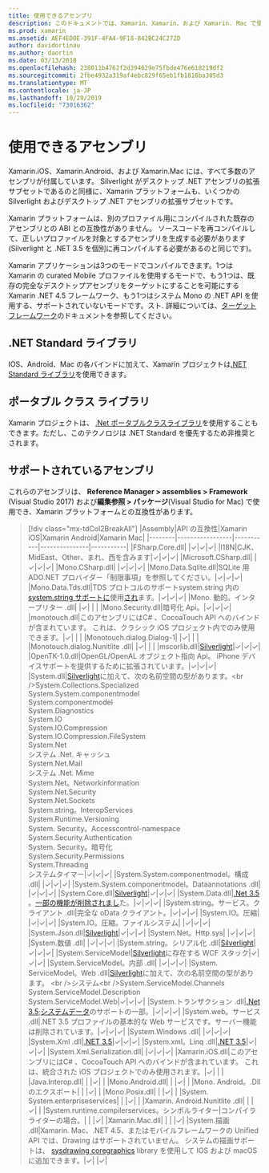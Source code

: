```yaml
---
title: 使用できるアセンブリ
description: このドキュメントでは、Xamarin、Xamarin、および Xamarin. Mac で使用できるアセンブリについて説明します。 また、.NET Standard ライブラリやポータブルクラスライブラリに関するドキュメントへのリンクもあります。
ms.prod: xamarin
ms.assetid: AEF4ED0E-391F-4FA4-9F18-842BC24C272D
author: davidortinau
ms.author: daortin
ms.date: 03/13/2018
ms.openlocfilehash: 238011b4762f2d394629e75fbde476e618219df2
ms.sourcegitcommit: 2fbe4932a319af4ebc829f65eb1fb1816ba305d3
ms.translationtype: MT
ms.contentlocale: ja-JP
ms.lasthandoff: 10/29/2019
ms.locfileid: "73016362"
---
```

# <a name="available-assemblies"></a>使用できるアセンブリ

Xamarin.iOS、Xamarin.Android、および Xamarin.Mac には、すべて多数のアセンブリが付属しています。 Silverlight がデスクトップ .NET アセンブリの拡張サブセットであるのと同様に、Xamarin プラットフォームも、いくつかの Silverlight およびデスクトップ .NET アセンブリの拡張サブセットです。

Xamarin プラットフォームは、別のプロファイル用にコンパイルされた既存のアセンブリとの ABI との互換性がありません。 ソースコードを再コンパイルして、正しいプロファイルを対象とするアセンブリを生成する必要があります (Silverlight と .NET 3.5 を個別に再コンパイルする必要があるのと同じです)。

Xamarin アプリケーションは3つのモードでコンパイルできます。1つは Xamarin の curated Mobile プロファイルを使用するモードで、もう1つは、既存の完全なデスクトップアセンブリをターゲットにすることを可能にする Xamarin .NET 4.5 フレームワーク、もう1つはシステム Mono の .NET API を使用する、サポートされていないモードです。スト. 詳細については、[ターゲットフレームワーク](~/mac/platform/target-framework.md)のドキュメントを参照してください。

## <a name="net-standard-libraries"></a>.NET Standard ライブラリ

IOS、Android、Mac の各バインドに加えて、Xamarin プロジェクトは[.NET Standard ライブラリ](~/cross-platform/app-fundamentals/net-standard.md)を使用できます。

## <a name="portable-class-libraries"></a>ポータブル クラス ライブラリ

Xamarin プロジェクトは、 [.Net ポータブルクラスライブラリ](~/cross-platform/app-fundamentals/pcl.md)を使用することもできます。ただし、このテクノロジは .NET Standard を優先するため非推奨とされます。

## <a name="supported-assemblies"></a>サポートされているアセンブリ

これらのアセンブリは、 **Reference Manager > assemblies > Framework** (Visual Studio 2017) および**編集参照 > パッケージ**(Visual Studio for Mac) で使用でき、Xamarin プラットフォームとの互換性があります。

> [!div class="mx-tdCol2BreakAll"]
> |Assembly|API の互換性|Xamarin iOS|Xamarin Android|Xamarin Mac|
> |--------|-----------------|-----------|---------------|-----------|
> |FSharp.Core.dll| |✓|✓|✓|
> |l18N|CJK、MidEast、Other、まれ、西を含みます|✓|✓|✓|
> |Microsoft.CSharp.dll| |✓|✓|✓|
> |Mono.CSharp.dll| |✓|✓|✓|
> |Mono.Data.Sqlite.dll|SQLite 用 ADO.NET プロバイダー「制限事項」を参照してください。|✓|✓|✓|
> |Mono.Data.Tds.dll|TDS プロトコルのサポートsystem.string 内の[system.string サポートに](xref:System.Data.SqlClient)使用[され](xref:System.Data)ます。|✓|✓|✓|
> |Mono. 動的。&#8203;インタープリター .dll| |✓| | |
> |Mono.Security.dll|暗号化 Api。|✓|✓|✓|
> |monotouch.dll|このアセンブリにはC# 、CocoaTouch API へのバインドが含まれています。 これは、クラシック iOS プロジェクト内でのみ使用できます。|✓| | |
> |Monotouch.dialog.&#8203;Dialog-1| |✓| | |
> |Monotouch.dialog.&#8203;Nunitlite .dll| |✓| | |
> |mscorlib.dll|[Silverlight](https://msdn.microsoft.com/library/cc838194(VS.95).aspx)|✓|✓|✓|
> |OpenTK-1.0.dll|OpenGL/OpenAL オブジェクト指向 Api。 iPhone デバイスサポートを提供するために拡張されています。|✓|✓|✓|
> |System.dll|[Silverlight](https://msdn.microsoft.com/library/cc838194(VS.95).aspx)に加えて、次の名前空間の型があります。<br />System.Collections.Specialized<br />System.&#8203;System.componentmodel<br />System.componentmodel<br />System.Diagnostics<br />System.IO<br />System.IO.Compression<br />System.IO.Compression.FileSystem<br />System.Net<br />システム .Net. キャッシュ<br />System.Net.Mail<br />システム .Net. Mime<br />System.Net。&#8203;Networkinformation<br />System.Net.Security<br />System.Net.Sockets<br />System.string。&#8203;InteropServices<br />System.Runtime.Versioning<br />System. Security。&#8203;Accesscontrol-namespace<br />System.Security.Authentication<br />System. Security。&#8203;暗号化<br />System.Security.Permissions<br />System.Threading<br />システムタイマー|✓|✓|✓|
> |System.&#8203;System.componentmodel。&#8203;構成 .dll| |✓|✓|✓|
> |System.&#8203;System.componentmodel。&#8203;Dataannotations .dll| |✓|✓|✓|
> |System.Core.dll|[Silverlight](https://msdn.microsoft.com/library/cc838194(VS.95).aspx)|✓|✓|✓|
> |System.Data.dll|[.Net 3.5](https://msdn.microsoft.com/library/ms229335.aspx) 。[一部の機能が削除されまし](~/ios/data-cloud/system.data.md)た。|✓|✓|✓|
> |System.string。&#8203;サービス。&#8203;クライアント .dll|完全な oData クライアント。|✓|✓|✓|
> |System.IO。&#8203;圧縮| |✓|✓|✓|
> |System.IO。&#8203;圧縮。&#8203;ファイルシステム| |✓|✓|✓|
> |System.Json.dll|[Silverlight](https://msdn.microsoft.com/library/cc838194(VS.95).aspx)|✓|✓|✓|
> |System.Net。&#8203;Http.sys| |✓|✓|✓|
> |System.&#8203;数値 .dll| |✓|✓|✓|
> |System.string。&#8203;シリアル化 .dll|[Silverlight](https://msdn.microsoft.com/library/cc838194(VS.95).aspx)|✓|✓|✓|
> |System.&#8203;ServiceModel|[Silverlight](https://msdn.microsoft.com/library/cc838194(VS.95).aspx)に存在する WCF スタック|✓|✓|✓|
> |System.&#8203;ServiceModel。&#8203;内部 .dll| |✓|✓|✓|
> |System.&#8203;ServiceModel。&#8203;Web .dll|[Silverlight](https://msdn.microsoft.com/library/cc838194(VS.95).aspx)に加えて、次の名前空間の型があります。 <br />システム<br />System.ServiceModel.Channels<br />System.ServiceModel.Description<br />System.ServiceModel.Web|✓|✓|✓|
> |System.&#8203;トランザクション .dll|[.Net 3.5](https://msdn.microsoft.com/library/ms229335.aspx);[システムデータ](~/ios/data-cloud/system.data.md)のサポートの一部。|✓|✓|✓|
> |System.web。&#8203;サービス .dll|.NET 3.5 プロファイルの基本的な Web サービスです。サーバー機能は削除されています。|✓|✓|✓|
> |System.&#8203;Windows .dll| |✓|✓|✓|
> |System.&#8203;Xml .dll|[.NET 3.5](https://msdn.microsoft.com/library/ms229335.aspx)|✓|✓|✓|
> |System.xml。&#8203;Linq .dll|[.NET 3.5](https://msdn.microsoft.com/library/ms229335.aspx)|✓|✓|✓|
> |System.Xml.Serialization.dll| |✓|✓|✓|
> |Xamarin.iOS.dll|このアセンブリにはC# 、CocoaTouch API へのバインドが含まれています。 これは、統合された iOS プロジェクトでのみ使用されます。|✓| | |
> |Java.Interop.dll| | |✓| |
> |Mono.Android.dll| | |✓| |
> |Mono. Android。&#8203;.Dll のエクスポート| | |✓| |
> |Mono.Posix.dll| | |✓| |
> |System.&#8203;System.enterpriseservices| | |✓| |
> |Xamarin. Android.&#8203;Nunitlite .dll| | |✓| |
> |System.runtime.compilerservices。&#8203;シンボルライター|コンパイラライターの場合。| | |✓|
> |Xamarin.Mac.dll| | | |✓|
> |System.&#8203;描画 .dll|Xamarin. Mac、.NET 4.5、またはモバイルフレームワークの Unified API では、Drawing はサポートされていません。 システムの描画サポートは、 [sysdrawing coregraphics](https://github.com/mono/sysdrawing-coregraphics) library を使用して IOS および macOS に追加できます。|✓| |✓|
